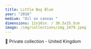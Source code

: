 ```yaml
---
title: Little Boy Blue
year: "2016"
medium: "Oil on canvas "
dimensions: 12x10in. / 30.5x25.5cm
image: /img/collections/img_1479.jpeg
---
```

🔴 Private collection - United Kingdom 
